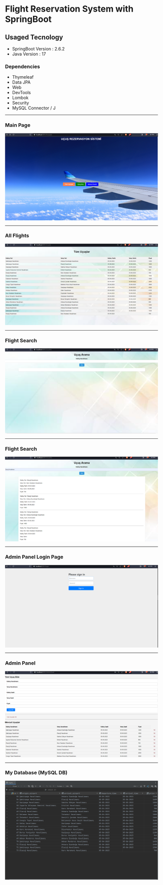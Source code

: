<h1> Flight Reservation System with SpringBoot</h1>

<h2> Usaged Tecnology </h2>
<ul>
    <li>SpringBoot Version : 2.6.2  </li>
    <li>Java Version : 17  </li>

</ul>
<h3>Dependencies</h3>
<ul> 
    <li>Thymeleaf  </li>
    <li> Data JPA </li>
    <li> Web </li>
    <li> DevTools </li>
    <li> Lombok </li>
    <li> Security </li>
    <li> MySQL Connector / J </li>

</ul>
<hr>
<h3> Main Page </h3>

![MainPage](MainPage.png)

<hr>

<h3> All Flights </h3>

![MainPage](AllFlights.png)

<hr>
<h3> Flight Search  </h3>

![MainPage](FlightSearchEmpty.png)

<hr>
<h3> Flight Search  </h3>

![MainPage](FlightSearch.png)

<hr>
<h3> Admin Panel Login Page  </h3>

![MainPage](AdminPanelLoginPage.png)

<hr>
<h3> Admin Panel   </h3>

![MainPage](AdminPanel.png)

<hr>
<h3> My Database (MySQL DB)   </h3>

![MainPage](DatabaseView.png)
